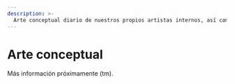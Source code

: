 ```yaml
---
description: >-
  Arte conceptual diario de nuestros propios artistas internos, así como de DRI para mostrar la progresión y evolución siguiendo los comentarios de la comunidad.
---
```


# Arte conceptual

Más información próximamente (tm).&#x20;
